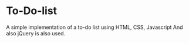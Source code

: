# To-Do-list
A simple implementation of a to-do list using HTML, CSS, Javascript
And also jQuery is also used.
